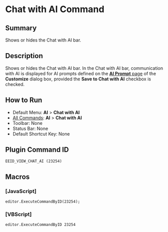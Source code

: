 # Chat with AI Command

## Summary

Shows or hides the Chat with AI bar.

## Description

Shows or hides the Chat with AI bar. In the Chat with AI bar, communication with AI is displayed for AI prompts defined on the [**AI Prompt** page](../../dlg/customize/ai_list/index) of the **Customize** dialog box, provided the **Save to Chat with AI** checkbox is checked.

## How to Run

- Default Menu: **AI** \> **Chat with AI**
- [All Commands](../tools/all_commands): **AI** \> **Chat with AI**
- Toolbar: None
- Status Bar: None
- Default Shortcut Key: None

## Plugin Command ID

```
EEID_VIEW_CHAT_AI (23254)
```

## Macros

### \[JavaScript\]

```
editor.ExecuteCommandByID(23254);
```

### \[VBScript\]

```
editor.ExecuteCommandByID 23254
```